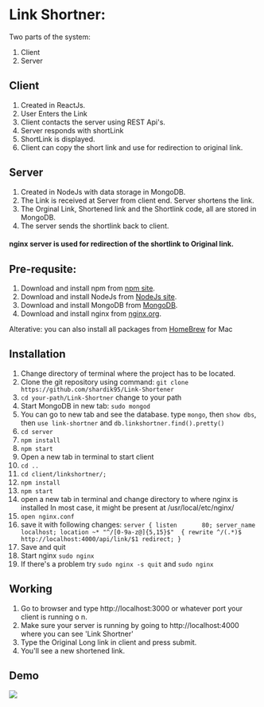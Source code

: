 # Link Shortner:

Two parts of the system:
1. Client
2. Server

## Client

1. Created in ReactJs.
2. User Enters the Link
3. Client contacts the server using REST Api's.
4. Server responds with shortLink
5. ShortLink is displayed.
6. Client can copy the short link and use for redirection to original link.

## Server
1. Created in NodeJs with data storage in MongoDB.
2. The Link is received at Server from client end. Server shortens the link.
3. The Orginal Link, Shortened link and the Shortlink code, all are stored in MongoDB.
4. The server sends the shortlink back to client.

#### nginx server is used for redirection of the shortlink to Original link.

## Pre-requsite:
1. Download and install npm from [npm site](https://www.npmjs.com/get-npm).
2. Download and install NodeJs from [NodeJs site](https://www.npmjs.com/get-npm).
3. Download and install MongoDB from [MongoDB](https://docs.mongodb.com/manual/administration/install-community/).
4. Download and install nginx from [nginx.org](http://nginx.org/en/download.html).

Alterative: you can also install all packages from [HomeBrew](https://brew.sh) for Mac

## Installation

1. Change directory of terminal where the project has to be located.
2. Clone the git repository using command: `git clone https://github.com/shardik95/Link-Shortener`
3. `cd your-path/Link-Shortner` change to your path
4. Start MongoDB in new tab: `sudo mongod`
5. You can go to new tab and see the database. type `mongo`, then `show dbs`, then `use link-shortner` and `db.linkshortner.find().pretty()`
6. `cd server`
7. `npm install`
8. `npm start`
9. Open a new tab in terminal to start client
10. `cd ..`
11. `cd client/linkshortner/;`
12. `npm install`
13. `npm start`
14. open a new tab in terminal and change directory to where nginx is installed
    In most case, it might be present at /usr/local/etc/nginx/
15. `open nginx.conf`
16.  save it with following changes: `server {
        listen       80;
        server_name  localhost;
        location ~* "^/[0-9a-z@]{5,15}$"  {
    rewrite ^/(.*)$ http://localhost:4000/api/link/$1 redirect;
 }`
17. Save and quit
18. Start nginx `sudo nginx`
19. If there's a problem try `sudo nginx -s quit` and `sudo nginx`


## Working

1. Go to browser and type http://localhost:3000 or whatever port your client is running o n.
2. Make sure your server is running by going to http://localhost:4000 where you can see 'Link Shortner'
3. Type the Original Long link in client and press submit.
4. You'll see a new shortened link.

## Demo

![](https://gfycat.com/GoldenIdleGnu)

